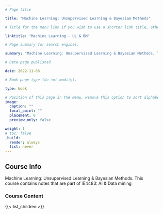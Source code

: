 ```yaml
---
# Page title

title: "Machine Learning: Unsupervised Learning & Bayesian Methods"

# Title for the menu link if you wish to use a shorter link title, otherwise remove this option.

linktitle: "Machine Learning - UL & BM"

# Page summary for search engines.

summary: "Machine Learning: Unsupervised Learning & Bayesian Methods. This course contains notes that are part of IE4483: AI & Data mining"

# Date page published

date: 2022-11-06

# Book page type (do not modify).

type: book

# Position of this page in the menu. Remove this option to sort alphabetically.
image:
  caption: ""
  focal_point: ""
  placement: 0
  preview_only: false

weight: 1
# toc: false
_build:
  render: always
  list: never
---
```


## Course Info

Machine Learning: Unsupervised Learning & Bayesian Methods. This course contains notes that are part of IE4483: AI & Data mining

### Course Content

{{< list_children >}}
